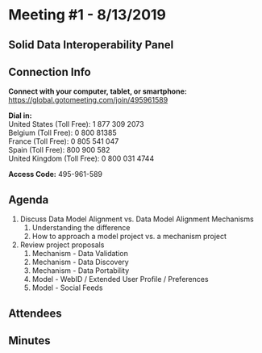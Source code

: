 # Meeting #1 - 8/13/2019
## Solid Data Interoperability Panel

## Connection Info
__Connect with your computer, tablet, or smartphone:__  
https://global.gotomeeting.com/join/495961589  

__Dial in:__   
United States (Toll Free): 1 877 309 2073   
Belgium (Toll Free): 0 800 81385  
France (Toll Free): 0 805 541 047  
Spain (Toll Free): 800 900 582  
United Kingdom (Toll Free): 0 800 031 4744  

__Access Code:__ 495-961-589

## Agenda
1. Discuss Data Model Alignment vs. Data Model Alignment Mechanisms
   1. Understanding the difference
   1. How to approach a model project vs. a mechanism project
1. Review project proposals
   1. Mechanism - Data Validation
   1. Mechanism - Data Discovery
   1. Mechanism - Data Portability
   1. Model - WebID / Extended User Profile / Preferences
   1. Model - Social Feeds

## Attendees


## Minutes
